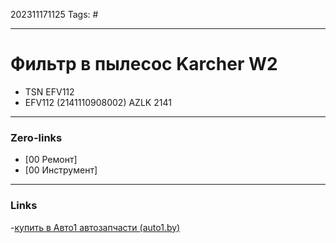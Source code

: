 202311171125
Tags: #

---
# Фильтр в пылесос Karcher W2

- TSN EFV112
- EFV112 (2141110908002) AZLK 2141


---
### Zero-links

- [00 Ремонт]
- [00 Инструмент]

---
### Links

-[купить в Авто1 автозапчасти (auto1.by)](https://auto1.by/details?id=2212862)